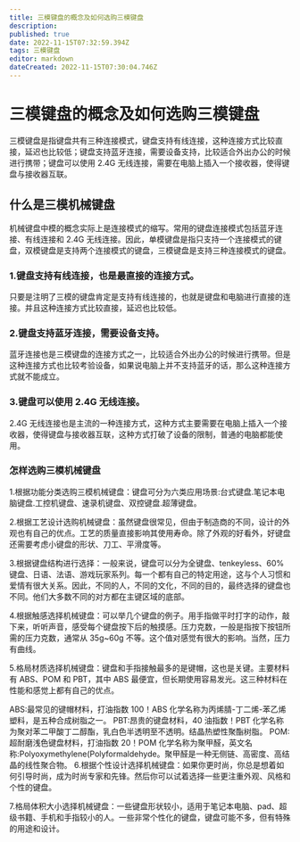 ```yaml
---
title: 三模键盘的概念及如何选购三模键盘
description: 
published: true
date: 2022-11-15T07:32:59.394Z
tags: 三模键盘
editor: markdown
dateCreated: 2022-11-15T07:30:04.746Z
---
```


# 三模键盘的概念及如何选购三模键盘
三模键盘是指键盘共有三种连接模式，键盘支持有线连接，这种连接方式比较直接，延迟也比较低；键盘支持蓝牙连接，需要设备支持，比较适合外出办公的时候进行携带；键盘可以使用 2.4G 无线连接，需要在电脑上插入一个接收器，使得键盘与接收器互联。

## 什么是三模机械键盘
机械键盘中模的概念实际上是连接模式的缩写。常用的键盘连接模式包括蓝牙连接、有线连接和 2.4G 无线连接。因此，单模键盘是指只支持一个连接模式的键盘，双模键盘是支持两个连接模式的键盘，三模键盘是支持三种连接模式的键盘。

### 1.键盘支持有线连接，也是最直接的连接方式。

只要是注明了三模的键盘肯定是支持有线连接的，也就是键盘和电脑进行直接的连接。并且这种连接方式比较直接，延迟也比较低。

### 2.键盘支持蓝牙连接，需要设备支持。

蓝牙连接也是三模键盘的连接方式之一，比较适合外出办公的时候进行携带。但是这种连接方式也比较考验设备，如果说电脑上并不支持蓝牙的话，那么这种连接方式就不能成立。

### 3.键盘可以使用 2.4G 无线连接。

2.4G 无线连接也是主流的一种连接方式，这种方式主要需要在电脑上插入一个接收器，使得键盘与接收器互联，这种方式打破了设备的限制，普通的电脑都能使用。

### 怎样选购三模机械键盘
1.根据功能分类选购三模机械键盘：键盘可分为六类应用场景:台式键盘.笔记本电脑键盘.工控机键盘、速录机键盘、双控键盘.超薄键盘。

2.根据工艺设计选购机械键盘：虽然键盘很常见，但由于制造商的不同，设计的外观也有自己的优点。工艺的质量直接影响其使用寿命。除了外观的好看外，好键盘还需要考虑小键盘的形状、刀工、平滑度等。

3.根据键盘结构进行选择：一般来说，键盘可以分为全键盘、tenkeyless、60%键盘、日语、法语、游戏玩家系列。每一个都有自己的特定用途，这与个人习惯和爱情有很大关系。因此，不同的人，不同的文化，不同的目的，最终选择的键盘也不同。他们大多数不同的对方都在主键区域的底部。

4.根据触感选择机械键盘：可以举几个键盘的例子。用手指做平时打字的动作，敲下来，听听声音，感受每个键盘按下后的触摸感。压力克数，一般是指按下按钮所需的压力克数，通常从 35g~60g 不等。这个值对感觉有很大的影响。当然，压力有曲线。

5.格局材质选择机械键盘：键盘和手指接触最多的是键帽，这也是关键。主要材料有 ABS、POM 和 PBT，其中 ABS 最便宜，但长期使用容易发光。这三种材料在性能和感觉上都有自己的优点。

ABS:最常见的键帽材料，打油指数 100！ABS 化学名称为丙烯腈-丁二烯-苯乙烯塑料，是五种合成树脂之一。
PBT:昂贵的键盘材料，40 油指数！PBT 化学名称为聚对苯二甲酸丁二醇酯，乳白色半透明至不透明。结晶热塑性聚酯树脂。
POM:超耐磨浅色键盘材料，打油指数 20！POM 化学名称为聚甲醛，英文名称:Polyoxymethylene(Polyformaldehyde。聚甲醛是一种无侧链、高密度、高结晶的线性聚合物。
6.根据个性设计选择机械键盘：如果你更时尚，你总是想着如何引导时尚，成为时尚专家和先锋。然后你可以试着选择一些更注重外观、风格和个性的键盘。

7.格局体积大小选择机械键盘：一些键盘形状较小，适用于笔记本电脑、pad、超级书籍、手机和手指较小的人。一些非常个性化的键盘，键盘可能不多，但有特殊的用途和设计。

